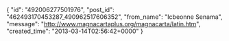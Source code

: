  {
   "id": "492006277501976",
   "post_id": "462493170453287_490962517606352",
   "from_name": "Icbeonne Senama",
   "message": "http://www.magnacartaplus.org/magnacarta/latin.htm",
   "created_time": "2013-03-14T02:56:42+0000"
 }
